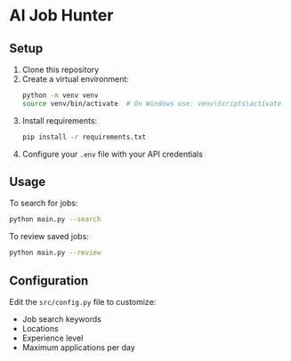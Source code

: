 # AI Job Hunter

## Setup
1. Clone this repository
2. Create a virtual environment:
   ```bash
   python -m venv venv
   source venv/bin/activate  # On Windows use: venv\Scripts\activate
   ```
3. Install requirements:
   ```bash
   pip install -r requirements.txt
   ```
4. Configure your `.env` file with your API credentials

## Usage

To search for jobs:
```bash
python main.py --search
```

To review saved jobs:
```bash
python main.py --review
```

## Configuration
Edit the `src/config.py` file to customize:
- Job search keywords
- Locations
- Experience level
- Maximum applications per day
